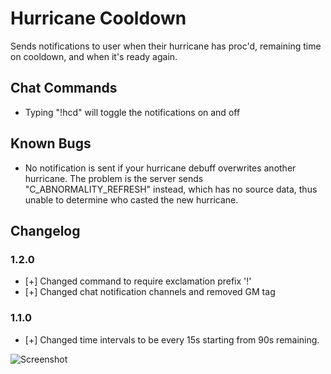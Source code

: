 # Hurricane Cooldown

Sends notifications to user when their hurricane has proc'd, remaining time on cooldown, and when it's ready again.


## Chat Commands
* Typing "!hcd" will toggle the notifications on and off


## Known Bugs
* No notification is sent if your hurricane debuff overwrites another hurricane.
The problem is the server sends "C_ABNORMALITY_REFRESH" instead, which has no source data, 
thus unable to determine who casted the new hurricane.


## Changelog 
### 1.2.0
* [+] Changed command to require exclamation prefix '!'
* [+] Changed chat notification channels and removed GM tag
### 1.1.0
* [+] Changed time intervals to be every 15s starting from 90s remaining.


![Screenshot](http://i.imgur.com/oMZVc7c.jpg)
